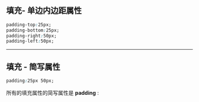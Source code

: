 ## 填充- 单边内边距属性

```css
padding-top:25px;
padding-bottom:25px;
padding-right:50px;
padding-left:50px;
```

------

## 填充 - 简写属性

```css
padding:25px 50px;
```

所有的填充属性的简写属性是 **padding** :

